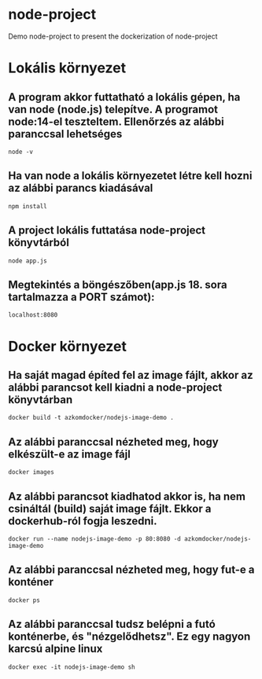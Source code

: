 # node-project
Demo node-project to present the dockerization of node-project
# Lokális környezet
## A program akkor futtatható a lokális gépen, ha van node (node.js) telepítve. A programot node:14-el teszteltem. Ellenőrzés az alábbi paranccsal lehetséges
    node -v
## Ha van node a lokális környezetet létre kell hozni az alábbi parancs kiadásával
    npm install
## A project lokális futtatása node-project könyvtárból
    node app.js
## Megtekintés a böngészőben(app.js 18. sora tartalmazza a PORT számot):
    localhost:8080 
# Docker környezet
## Ha saját magad építed fel az image fájlt, akkor az alábbi parancsot kell kiadni a node-project könyvtárban 
    docker build -t azkomdocker/nodejs-image-demo .
## Az alábbi paranccsal nézheted meg, hogy elkészült-e az image fájl    
    docker images
## Az alábbi parancsot kiadhatod akkor is, ha nem csináltál (build) saját image fájlt. Ekkor a dockerhub-ról fogja leszedni.
    docker run --name nodejs-image-demo -p 80:8080 -d azkomdocker/nodejs-image-demo
## Az alábbi paranccsal nézheted meg, hogy fut-e a konténer
    docker ps
## Az alábbi paranccsal tudsz belépni a futó konténerbe, és "nézgelődhetsz". Ez egy nagyon karcsú alpine linux
    docker exec -it nodejs-image-demo sh
